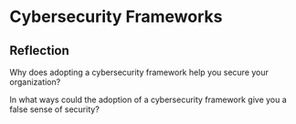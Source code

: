 # Cybersecurity Frameworks

## Reflection

Why does adopting a cybersecurity framework help you secure your organization?

In what ways could the adoption of a cybersecurity framework give you a false sense of security?
